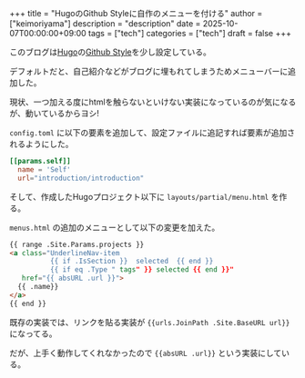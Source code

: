 +++
title = "HugoのGithub Styleに自作のメニューを付ける"
author = ["keimoriyama"]
description = "description"
date = 2025-10-07T00:00:00+09:00
tags = ["tech"]
categories = ["tech"]
draft = false
+++

このブログは[Hugo](https://gohugo.io)の[Github Style](https://themes.gohugo.io/themes/github-style/)を少し設定している。

デフォルトだと、自己紹介などがブログに埋もれてしまうためメニューバーに追加した。

現状、一つ加える度にhtmlを触らないといけない実装になっているのが気になるが、動いているからヨシ!

`config.toml` に以下の要素を追加して、設定ファイルに追記すれば要素が追加されるようにした。

```toml
[[params.self]]
  name = 'Self'
  url="introduction/introduction"
```

そして、作成したHugoプロジェクト以下に `layouts/partial/menu.html` を作る。

`menus.html` の追加のメニューとして以下の変更を加えた。

```html
{{ range .Site.Params.projects }}
<a class="UnderlineNav-item
          {{ if .IsSection }}  selected  {{ end }}
          {{ if eq .Type " tags" }} selected {{ end }}"
   href="{{ absURL .url }}">
  {{ .name}}
</a>
{{ end }}
```

既存の実装では、リンクを貼る実装が `{{urls.JoinPath .Site.BaseURL url}}` になってる。

だが、上手く動作してくれなかったので `{{absURL .url}}` という実装にしている。
